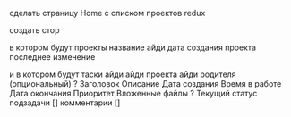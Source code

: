 сделать страницу Home с списком проектов
redux

создать стор

в котором будут проекты
название
айди
дата создания проекта
последнее изменение

и в котором будут таски
айди
айди проекта
айди родителя (опциональный) ?
Заголовок
Описание
Дата создания
Время в работе
Дата окончания
Приоритет
Вложенные файлы ?
Текущий статус
подзадачи []
комментарии []
